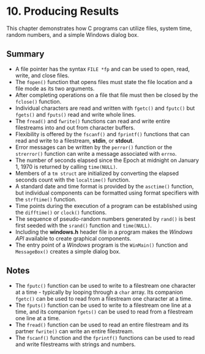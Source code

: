 # 10. Producing Results

This chapter demonstrates how C programs can utilize files, system time, random numbers, and a simple Windows dialog box.

## Summary
- A file pointer has the syntax `FILE *fp` and can be used to open, read, write, and close files.
- The `fopen()` function that opens files must state the file location and a file mode as its two arguments.
- After completing operations on a file that file must then be closed by the `fclose()` function.
- Individual characters are read and written with `fgetc()` and `fputc()` but `fgets()` and `fputs()` read and write whole lines.
- The `fread()` and `fwrite()` functions can read and write entire filestreams into and out from character buffers.
- Flexibility is offered by the `fscanf()` and `fprintf()` functions that can read and write to a filestream, **stdin**, or **stdout**.
- Error messages can be written by the `perror()` function or the `strerror()` function can write a message associated with `errno`.
- The number of seconds elapsed since the Epoch at midnight on January 1, 1970 is returned by calling `time(NULL)`.
- Members of a `tm struct` are initialized by converting the elapsed seconds count with the `localtime()` function.
- A standard date and time format is provided by the `asctime()` function, but individual components can be formatted using format specifiers with the `strftime()` function.
- Time points during the execution of a program can be established using the `difftime()` or `clock()` functions.
- The sequence of pseudo-random numbers generated by `rand()` is best first seeded with the `srand()` function and `time(NULL)`.
- Including the **windows.h** header file in a program makes the *Windows API* available to create graphical components.
- The entry point of a *Windows* program is the `WinMain()` function and `MessageBox()` creates a simple dialog box.

## Notes
- The `fputc()` function can be used to write to a filestream one character at a time - typically by looping through a `char` array. Its companion `fgetc()` can be used to read from a filestream one character at a time.
- The `fputs()` function can be used to write to a filestream one line at a time, and its companion `fgets()` can be used to read from a filestream one line at a time.
- The `fread()` function can be used to read an entire filestream and its partner `fwrite()` can write an entire filestream.
- The `fscanf()` function and the `fprintf()` functions can be used to read and write filestreams with strings and numbers.